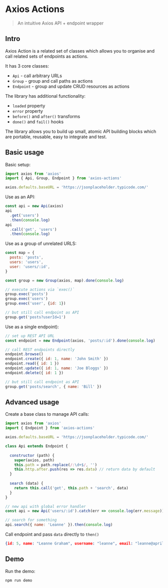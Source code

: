 # Axios Actions

> An intuitive Axios API + endpoint wrapper

## Intro

Axios Action is a related set of classes which allows you to organise and call related sets of endpoints as actions.

It has 3 core classes:

- `Api` - call arbitrary URLs
- `Group` - group and call paths as actions
- `Endpoint` - group and update CRUD resources as actions

The library has additional functionality:
 
- `loaded` property
- `error` property
- `before()` and `after()` transforms
- `done()` and `fail()` hooks

The library allows you to build up small, atomic API building blocks which are portable, reusable, easy to integrate and test.

## Basic usage

Basic setup:

```js
import axios from 'axios'
import { Api, Group, Endpoint } from 'axios-actions'

axios.defaults.baseURL = 'https://jsonplaceholder.typicode.com/'
```

Use as an API:

```js
const api = new Api(axios)
api
  .get('users')
  .then(console.log)
api
  .call('get', 'users')
  .then(console.log)
```

Use as a group of unrelated URLS:

```js
const map = {
  posts: 'posts',
  users: 'users',
  user: 'users/:id',
}

const group = new Group(axios, map).done(console.log)

// execute actions via `exec()`
group.exec('posts')
group.exec('users')
group.exec('user', {id: 1})

// but still call endpoint as API
group.get('posts?userId=1')
```

Use as a single endpoint):

```js
// set up REST API URL
const endpoint = new Endpoint(axios, 'posts/:id').done(console.log)

// call REST endpoints directly
endpoint.browse()
endpoint.create({ id: 1, name: 'John Smith' })
endpoint.read({ id: 1 })
endpoint.update({ id: 1, name: 'Joe Bloggs' })
endpoint.delete({ id: 1 })

// but still call endpoint as API
group.get('posts/search', { name: 'Bill' })
```

## Advanced usage

Create a base class to manage API calls:

```js
import axios from 'axios'
import { Endpoint } from 'axios-actions'

axios.defaults.baseURL = 'https://jsonplaceholder.typicode.com/'

class Api extends Endpoint {
  
  constructor (path) {
    super(axios, path)
    this.path = path.replace(/:\d+$/, '')
    this.http.after.push(res => res.data) // return data by default
  }
  
  search (data) {
    return this.call('get', this.path + 'search', data)
  }
}

// new api with global error handler
const api = new Api('users/:id').catch(err => console.log(err.message))

// search for something
api.search({ name: 'Leanne' }).then(console.log)
```

Call endpoint and pass `data` directly to `then()`

```json
{id: 5, name: "Leanne Graham", username: "leanne", email: "leanne@april.biz", address: {…}, …}
```

## Demo

Run the demo:

```bash
npm run demo
```
